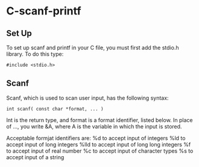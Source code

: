 # C-scanf-printf

## Set Up
To set up scanf and printf in your C file, you must first add the stdio.h library. To do this type:
```
#include <stdio.h>
```

## Scanf
Scanf, which is used to scan user input, has the following syntax:
```
int scanf( const char *format, ... )
```
Int is the return type, and format is a format identifier, listed below. In place of ..., you write &A, where A is the variable in which the input is stored.

Acceptable formjat identifiers are:
%d to accept input of integers
%ld to  accept input of long integers
%lld to accept input of long long integers
%f to accept input of real number
%c to accept input of character types
%s to accept input of a string
